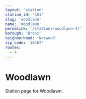 ```yaml
---
layout: 'station'
station_id: '401'
slug: 'woodlawn'
name: 'Woodlawn'
permalink: '/stations/woodlawn-4/'
borough: 'Bronx'
neighborhood: 'Norwood'
zip_code: '10467'
routes:
  - 4
---
```

# Woodlawn

Station page for Woodlawn.
